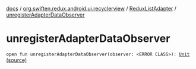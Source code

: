 [docs](../../index.md) / [org.swiften.redux.android.ui.recyclerview](../index.md) / [ReduxListAdapter](index.md) / [unregisterAdapterDataObserver](./unregister-adapter-data-observer.md)

# unregisterAdapterDataObserver

`open fun unregisterAdapterDataObserver(observer: <ERROR CLASS>): `[`Unit`](https://kotlinlang.org/api/latest/jvm/stdlib/kotlin/-unit/index.html) [(source)](https://github.com/protoman92/KotlinRedux/tree/master/android/android-recyclerview/src/main/java/org/swiften/redux/android/ui/recyclerview/DiffedAdapter.kt#L96)